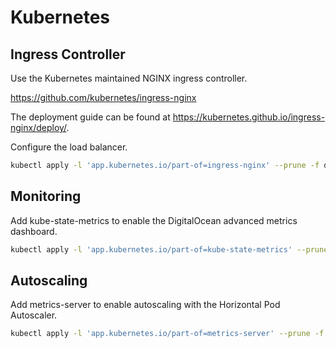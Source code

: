 # Kubernetes

## Ingress Controller

Use the Kubernetes maintained NGINX ingress controller.

https://github.com/kubernetes/ingress-nginx

The deployment guide can be found at https://kubernetes.github.io/ingress-nginx/deploy/.

Configure the load balancer.

```bash
kubectl apply -l 'app.kubernetes.io/part-of=ingress-nginx' --prune -f digitalocean-load-balancer.yaml
```

## Monitoring

Add kube-state-metrics to enable the DigitalOcean advanced metrics dashboard.

```bash
kubectl apply -l 'app.kubernetes.io/part-of=kube-state-metrics' --prune -f kube-state-metrics.yaml
```

## Autoscaling

Add metrics-server to enable autoscaling with the Horizontal Pod Autoscaler.

```bash
kubectl apply -l 'app.kubernetes.io/part-of=metrics-server' --prune -f metrics-server.yaml
```
